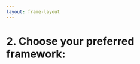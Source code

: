 ```yaml
---
layout: frame-layout
---
```


# 2. Choose your preferred framework:

<RadioGroup>

<RadioCard href="vite" label="Vite" icon="https://cdn.svgporn.com/logos/vitejs.svg" />
<RadioCard href="nuxt" label="Nuxt.js" icon="https://cdn.svgporn.com/logos/nuxt-icon.svg" />

</RadioGroup>